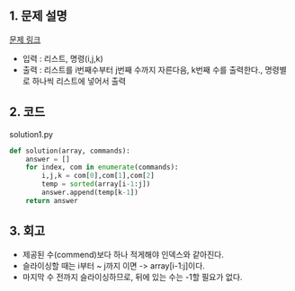 ## 1. 문제 설명

[문제 링크](https://programmers.co.kr/learn/courses/30/lessons/42748)

- 입력 : 리스트, 명령(i,j,k)
- 출력 : 리스트를 i번째수부터 j번째 수까지 자른다음, k번째 수를 출력한다., 명령별로 하나씩 리스트에 넣어서 출력

## 2. 코드

solution1.py

```python
def solution(array, commands):
    answer = []
    for index, com in enumerate(commands):
        i,j,k = com[0],com[1],com[2]
        temp = sorted(array[i-1:j])
        answer.append(temp[k-1])
    return answer
```

## 3. 회고

- 제공된 수(commend)보다 하나 적게해야 인덱스와 같아진다.
- 슬라이싱할 때는 i부터 ~ j까지 이면 -> array[i-1:j]이다.
- 마지막 수 전까지 슬라이싱하므로, 뒤에 있는 수는 -1할 필요가 없다.
